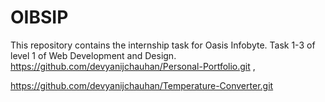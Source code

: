 # OIBSIP
This repository contains the internship task for Oasis Infobyte. Task 1-3 of level 1 of Web Development and Design.
https://github.com/devyanijchauhan/Personal-Portfolio.git , 

https://github.com/devyanijchauhan/Temperature-Converter.git
